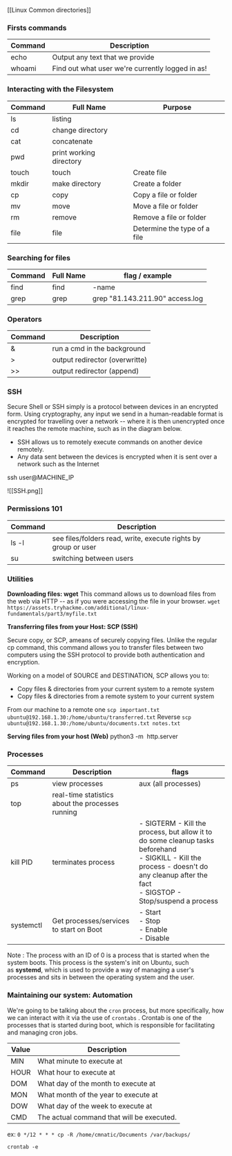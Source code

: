 [[Linux Common directories]]
### Firsts commands

| Command | Description                                      |
| ------- | ------------------------------------------------ |
| echo    | Output any text that we provide                  |
| whoami  | Find out what user we're currently logged in as! |

### Interacting with the Filesystem

| Command | Full Name               | Purpose                      |
| ------- | ----------------------- | ---------------------------- |
| ls      | listing                 |                              |
| cd      | change directory        |                              |
| cat     | concatenate             |                              |
| pwd     | print working directory |                              |
| touch   | touch                   | Create file                  |
| mkdir   | make directory          | Create a folder              |
| cp      | copy                    | Copy a file or folder        |
| mv      | move                    | Move a file or folder        |
| rm      | remove                  | Remove a file or folder      |
| file    | file                    | Determine the type of a file |
### Searching for files

| Command | Full Name | flag / example                  |
| ------- | --------- | ------------------------------- |
| find    | find      | -name                           |
| grep    | grep      | grep "81.143.211.90" access.log |

### Operators

| Command | Description                    |
| ------- | ------------------------------ |
| &       | run a cmd in the background    |
| >       | output redirector (overwritte) |
| >>      | output redirector (append)     |
### SSH
Secure Shell or SSH simply is a protocol between devices in an encrypted form. Using cryptography, any input we send in a human-readable format is encrypted for travelling over a network -- where it is then unencrypted once it reaches the remote machine, such as in the diagram below.
- SSH allows us to remotely execute commands on another device remotely.
- Any data sent between the devices is encrypted when it is sent over a network such as the Internet

ssh user@MACHINE_IP

![[SSH.png]]

### Permissions 101

| Command | Description                                                    |
| ------- | -------------------------------------------------------------- |
| ls -l   | see files/folders read, write, execute rights by group or user |
| su      | switching between users                                        |

### Utilities

**Downloading files: wget** 
This command allows us to download files from the web via HTTP -- as if you were accessing the file in your browser.
`wget https://assets.tryhackme.com/additional/linux-fundamentals/part3/myfile.txt` 

**Transferring files from your Host: SCP (SSH)**

Secure copy, or SCP, ameans of securely copying files. Unlike the regular cp command, this command allows you to transfer files between two computers using the SSH protocol to provide both authentication and encryption.

Working on a model of SOURCE and DESTINATION, SCP allows you to:

- Copy files & directories from your current system to a remote system
- Copy files & directories from a remote system to your current system

From our machine to a remote one
`scp important.txt ubuntu@192.168.1.30:/home/ubuntu/transferred.txt`
Reverse
`scp ubuntu@192.168.1.30:/home/ubuntu/documents.txt notes.txt`

**Serving files from your host (Web)**
python3 -m  http.server


### Processes

| Command   | Description                                      | flags                                                                                                                                                                                        |
| --------- | ------------------------------------------------ | -------------------------------------------------------------------------------------------------------------------------------------------------------------------------------------------- |
| ps        | view processes                                   | aux (all processes)                                                                                                                                                                          |
| top       | real-time statistics about the processes running |                                                                                                                                                                                              |
| kill PID  | terminates process                               | - SIGTERM - Kill the process, but allow it to do some cleanup tasks beforehand<br>- SIGKILL - Kill the process - doesn't do any cleanup after the fact<br>- SIGSTOP - Stop/suspend a process |
| systemctl | Get processes/services to start on Boot          | - Start<br>- Stop<br>- Enable<br>- Disable                                                                                                                                                   |

Note : The process with an ID of 0 is a process that is started when the system boots. This process is the system's init on Ubuntu, such as **systemd**, which is used to provide a way of managing a user's processes and sits in between the operating system and the user.

### Maintaining our system: Automation

We're going to be talking about the `cron` process, but more specifically, how we can interact with it via the use of `crontabs` . Crontab is one of the processes that is started during boot, which is responsible for facilitating and managing cron jobs.

| Value | Description                               |
| ----- | ----------------------------------------- |
| MIN   | What minute to execute at                 |
| HOUR  | What hour to execute at                   |
| DOM   | What day of the month to execute at       |
| MON   | What month of the year to execute at      |
| DOW   | What day of the week to execute at        |
| CMD   | The actual command that will be executed. |
ex: `0 */12 * * * cp -R /home/cmnatic/Documents /var/backups/`

`crontab -e`